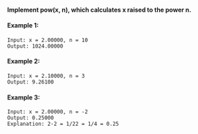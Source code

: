 #### Implement pow(x, n), which calculates x raised to the power n.

#### Example 1:
```
Input: x = 2.00000, n = 10
Output: 1024.00000
```
#### Example 2:
```
Input: x = 2.10000, n = 3
Output: 9.26100
```
#### Example 3:
```
Input: x = 2.00000, n = -2
Output: 0.25000
Explanation: 2-2 = 1/22 = 1/4 = 0.25
```
